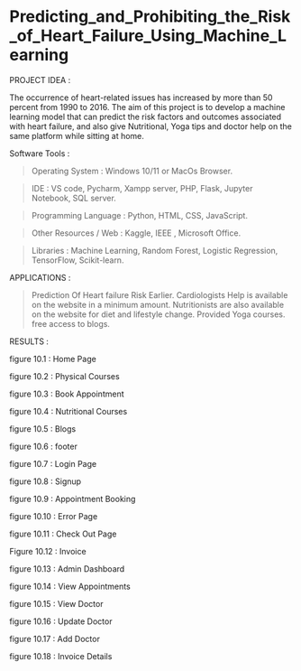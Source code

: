 # Predicting_and_Prohibiting_the_Risk_of_Heart_Failure_Using_Machine_Learning

PROJECT IDEA :

The occurrence of heart-related issues has increased by more than 50 percent from 1990 to 2016. The aim of this project is to develop a machine learning model that can predict the risk factors and outcomes associated with heart failure, and also give Nutritional, Yoga tips  and doctor help on the same platform while sitting at home.


Software Tools :
 > Operating System		   : Windows 10/11 or MacOs Browser.

 > IDE			             : VS code, Pycharm, Xampp server, PHP, Flask, Jupyter Notebook, SQL server.

 > Programming Language  : Python, HTML, CSS, JavaScript.

 > Other Resources / Web : Kaggle, IEEE , Microsoft Office.

 > Libraries             : Machine Learning, Random Forest, Logistic Regression, TensorFlow, Scikit-learn.

APPLICATIONS :

> Prediction Of Heart failure Risk Earlier.
> Cardiologists Help is available on the website in a minimum amount.
> Nutritionists are also available on the website for diet and lifestyle change.
> Provided Yoga courses.
> free access to blogs.

RESULTS :

figure 10.1 : Home Page

figure 10.2 : Physical Courses

figure 10.3 : Book Appointment

figure 10.4 : Nutritional Courses

figure 10.5 : Blogs

figure 10.6 : footer

figure 10.7 : Login Page

figure 10.8 : Signup 

figure 10.9 : Appointment Booking

figure 10.10 : Error Page

figure 10.11 : Check Out Page


Figure 10.12 : Invoice


figure 10.13 : Admin Dashboard


figure 10.14 : View Appointments


figure 10.15 : View Doctor


figure 10.16 : Update Doctor


figure 10.17 : Add Doctor


figure 10.18 : Invoice Details
